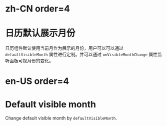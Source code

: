 # zh-CN order=4

# 日历默认展示月份

日历组件默认使用当前月作为展示的月份，用户可以可以通过 `defaultVisibleMonth` 属性进行定制。并可以通过 `onVisibleMonthChange` 属性监听面板可视月份的变化。

# en-US order=4

# Default visible month

Change default visible month by `defaultVisibleMonth`.
